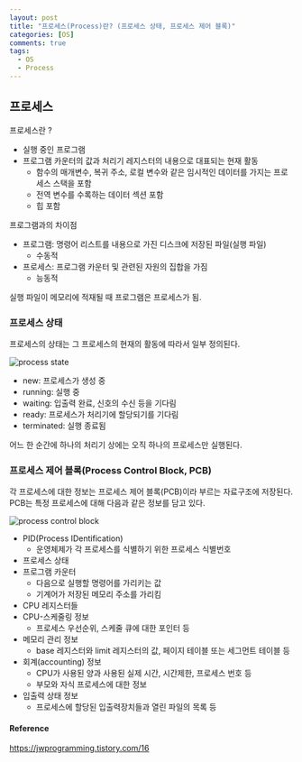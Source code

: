 ```yaml
---
layout: post
title: "프로세스(Process)란? (프로세스 상태, 프로세스 제어 블록)"
categories: [OS]
comments: true
tags:
  - OS
  - Process
---
```


## 프로세스
프로세스란 ?
- 실행 중인 프로그램
- 프로그램 카운터의 값과 처리기 레지스터의 내용으로 대표되는 현재 활동
    - 함수의 매개변수, 복귀 주소, 로컬 변수와 같은 임시적인 데이터를 가지는 프로세스 스택을 포함
    - 전역 변수를 수록하는 데이터 섹션 포함
    - 힙 포함

프로그램과의 차이점 
- 프로그램: 명령어 리스트를 내용으로 가진 디스크에 저장된 파일(실행 파일)
    - 수동적
- 프로세스: 프로그램 카운터 및 관련된 자원의 집합을 가짐
    - 능동적 

실행 파일이 메모리에 적재될 때 프로그램은 프로세스가 됨. 

### 프로세스 상태 
프로세스의 상태는 그 프로세스의 현재의 활동에 따라서 일부 정의된다. 

![process state](process-state.png)

- new: 프로세스가 생성 중
- running: 실행 중
- waiting: 입출력 완료, 신호의 수신 등을 기다림
- ready: 프로세스가 처리기에 할당되기를 기다림 
- terminated: 실행 종료됨

어느 한 순간에 하나의 처리기 상에는 오직 하나의 프로세스만 실행된다. 

### 프로세스 제어 블록(Process Control Block, PCB)
각 프로세스에 대한 정보는 프로세스 제어 블록(PCB)이라 부르는 자료구조에 저장된다.<br>PCB는 특정 프로세스에 대해 다음과 같은 정보를 담고 있다.

![process control block](process-control-block.png)

- PID(Process IDentification)
    - 운영체제가 각 프로세스를 식별하기 위한 프로세스 식별번호
- 프로세스 상태
- 프로그램 카운터
    - 다음으로 실행할 명령어를 가리키는 값
    - 기계어가 저장된 메모리 주소를 가리킴 
- CPU 레지스터들
- CPU-스케줄링 정보
    - 프로세스 우선순위, 스케줄 큐에 대한 포인터 등
- 메모리 관리 정보
    - base 레지스터와 limit 레지스터의 값, 페이지 테이블 또는 세그먼트 테이블 등
- 회계(accounting) 정보
    - CPU가 사용된 양과 사용된 실제 시간, 시간제한, 프로세스 번호 등
    - 부모와 자식 프로세스에 대한 정보
- 입출력 상태 정보
    - 프로세스에 할당된 입출력장치들과 열린 파일의 목록 등
    
#### Reference
<https://jwprogramming.tistory.com/16><br>